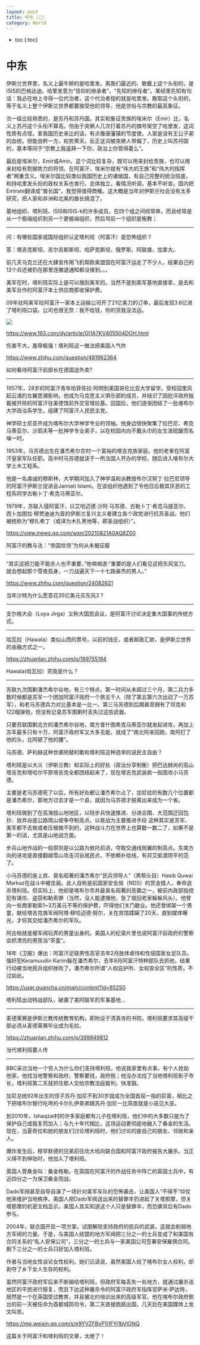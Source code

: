 ```yaml
---
layout: post
title: 中东（二）
category: World 
---
```


* toc
{:toc}

# 中东

伊斯兰世界里，名义上最牛掰的是哈里发。离我们最近的、敢戴上这个头衔的，是ISIS的巴格达迪。哈里发意为“信仰的继承者”，“先知的继任者”。某经里先知有句话：我必在地上寻得一位代治者，这个代治者指的就是哈里发。敢取这个头衔的，等于名义上整个伊斯兰世界都要接受他的领导，他是世俗与宗教的最高象征。

次一级比较熟悉的，是苏丹和苏丹国。其实和象征贵族的埃米尔（Emir）比，名义上苏丹这个头衔不算高。但由于突厥人几次打着苏丹的旗号架空了哈里发，这词性质有点怪。拿我国历史来比的话，有点像唐藩镇的节度使。人家是没有王公子弟的血统，但能自矜一方，权势熏天。反正这词被突厥人带偏了，历史上叫苏丹国的，基本等同于“宗教上我遥拜一下你，政治上你管得着么”。

最后是埃米尔，Emir或Amir。这个词比较复杂，既可以用来封给贵族，也可以用来封给有割据势力的将领。在阿富汗，埃米尔就有“伟大的王族”和“伟大的指挥者”两重含义。埃米尔国比较类似我国历史上的诸侯国，有自己完整的统治班底，和持哈里发头衔的政权关系也害行。总体独立，看情况听调，基本不听宣。国内把Emirate翻译成“酋长国”，我觉得值得商榷。这大概是当年对伊斯兰社会没有太多研究，把人家和非洲和北美的酋长搞混了。

基地组织、塔利班、ISIS和ISIS-k的许多成员，在四个组之间经常串，而且经常是从一个极端组织到另一个更极端组织，然后骂前一个组织是叛教；

---

问：有哪些国家或国际组织认定塔利班（阿富汗）是恐怖组织？

答：塔吉克斯坦、吉尔吉斯斯坦、哈萨克斯坦、俄罗斯、阿联酋、加拿大。

前几天乌克兰还在大肆宣传用飞机帮欧美盟国在阿富汗运走了不少人，结果自己的12个兵还被扔在那里连撤退通知都没接到。。。

美军在时，塔利班实际上是可以搜刮美军的。当然不是到美军基地直接拿，是去和美军合作的阿富汗本土供应商那收保护费。

09年驻阿美军给阿富汗一家本土运输公司开了21亿美刀的订单，最后发现3.6亿进了塔利班口袋。公司也很无奈：我不给钱，你的货我没法运。

![](/images/img4/Taliban.jpg)

https://www.163.com/dy/article/GI1A7KV405504DOH.html

伤害不大，羞辱极强！塔利班这一做法把美国人气炸

https://www.zhihu.com/question/481962364

如何看待阿富汗前部长在德国送外卖?

---

1957年，28岁的阿富汗青年哈菲佐拉·阿明到美国哥伦比亚大学留学。受校园里风起云涌的左翼思潮影响，他成为马克思主义俱乐部的成员，并结识了因批评政府独裁被开除的阿富汗驻美使馆前外交官塔拉基。回国后，他们逐渐团结了一批喀布尔大学政治系学生，组建了阿富汗人民民主党。

神学硕士尼亚齐成为喀布尔大学神学专业的领袖。他身边很快聚集了拉巴尼、希克马蒂亚尔、沙耶夫等一批神学专业弟子，以在校园内向不戴头巾的女生泼硫酸而名噪一时。

1953年，马苏德出生在潘杰希尔农村一个富裕的塔吉克族家庭。他的老爹在阿富汗皇家军队任职。高中时马苏德就读于一所法国人开办的学校，随后进入喀布尔大学土木工程系。

他是一名虔诚的穆斯林，大学期间加入了神学温和派教授布尔汉努丁·拉巴尼领导的阿富汗伊斯兰促进会Jamiati Islami。在该组织他遇到了令他日后极其厌恶的工程系同学古勒卜丁·希克马蒂亚尔。

1979年，苏联入侵阿富汗，以艾哈迈德·沙阿·马苏德、古勒卜丁·希克马提亚尔、西卜加图拉·穆贾迪迪为首的伊斯兰复兴主义者建立各个政党进行抗苏圣战。他们被统称为“穆扎希丁（或译为木扎黑地等，即圣战组织）”。

https://view.inews.qq.com/wxn/20210821A0AQ8Z00

阿富汗的教与法：“帝国坟场”为何从未被征服

---

“其实这把刀能不能杀人也不重要，”他喃喃道:“重要的是人们看见这把东风宝刀，就会想起那个雪夜孤身，一刀战遍天下一十七路豪杰的男人。”

https://www.zhihu.com/question/24082621

当年沙特为什么愿意花35亿美元买东风3？

---

支尔格大会（Loya Jirga）又称大国民会议，是阿富汗讨论决定重大国事的传统方式。

---

哈瓦拉（Hawala）类似山西的票号。以前的钱庄，或者邮政汇款，是伊斯兰世界的金融方式之一。

https://zhuanlan.zhihu.com/p/189755184

Hawala(哈瓦拉）究竟是什么？

---

苏联九次围剿潘杰希尔谷地，有三个特点，第一时间从未超过三个月，第二兵力多数时候都是苏军一个团加阿富汗政府一个旅五千人（除了第五第六次出动了一万苏军），和老马苏德兵力对比基本是一比一。第三马苏德到后期甚至拥有了坦克和122榴弹炮，但没有记录苏军围剿时丢失过这些武器。

只要苏联围剿北方的潘杰希尔谷地，南方普什图希克马蒂亚尔就发起进攻，再加上苏军最多只有十万，阿富汗政府军又大多无能，就成了“南北阿来回跑，南阿打了他的头，北阿砸了他的腰”。

马苏德、萨利赫这种世袭罔替的敢和塔利班这种选举的说民主自由？

塔利班是以大义（伊斯兰教）和实际上的好处（政治分享制衡）把巴达赫尚的高山塔吉克和塔哈尔平原塔吉克全都团结起来了，现在塔吉克武装疯一般围攻小马苏德。

主要是老马苏德死了以后，所有好处都让潘杰希尔占了，加尼给的有数几个位置都是潘杰希尔，那地方过去才是一个县，就因为马苏德才脱离出来成为一个省。

塔利班做到了在高海拔山地地区，以轻步兵快速推进、分进合围、大范围迂回包抄、放弃谷底公路爬山坡争夺制高点、以夜战为主要推进手段 这种其实是苏军、美军都不去做或者压根做不到的，这种战斗力在世界上也算数一数二了，如果不是第一的话，尤其是山地战方面。

步兵山地作战的一般原则是以公路为依托前进，夺取交通线侧翼的制高点。东南方向的进攻是直接翻越雪山攻击河谷居民点，不依赖补给线，有邓艾偷渡阴平的范了。

小马苏德的座上宾、臭名昭著的潘杰希尔“民兵领导人”（黑帮头目）Hasib Quwai Markaz在战斗中被击毙。此人自称是前国家安全局（NDS）的赏金猎人，奉命追杀塔利班。但实际上，他却是喀布尔市井最臭名昭著的恶霸之一，被前内政部指控犯有谋杀、盗窃和勒索罪（当然，没人能逮捕他，急了就回老家躲躲风头）。他曾向一些商家勒索1~3万美元不等的保护费，吓得他们关门歇业。他还曾绑架一个男童，献给塔吉克族军阀阿塔·穆哈迈德·努尔，关在宾馆蹂躏了20天，直到媒体曝光，才将其交给潘杰希尔的军队。

阿古柏就是被军阀玩弄的男童出身的。美国人的纪录片里也说阿富汗前政府的警察会抓漂亮的男孩当“茶童”。

18年《卫报》爆出：阿富汗足联男性高官去年2月肢体虐待和性侵国家女足队员。强奸犯Keramuudin Karim躲在潘杰希尔，去年8月阿富汗特种部队去抓他，结果行动被当地民兵组织挫败了。潘杰希尔所谓“人权庇护所、女权安全区”的性质，不过如此。

https://user.guancha.cn/main/content?id=85250

塔利班出动特战部队，破袭了美阿联军的军事基地…

---

麦德莱赛是伊斯兰教传统教育机构，即附设于清真寺的书院，塔利班要求其高级干部必须从麦德莱赛毕业成为毛拉。

https://zhuanlan.zhihu.com/p/399849812

当代塔利班要人传

---

BBC采访当地一个穷人为什么你们支持塔利班，他说我家里有点事，有个人抢劫他家，他找当地警察和政府，警察要钱，政府拖；他没办法找了当地塔利班影子市长，塔利班第二天就抓住那人交给宗教法庭裁判，快准狠。

加尼总统92年出生的侄子苏丹·加尼不到30岁就成为全国首屈一指的巨富，相比之下把喀布尔银行吃垮的卡尔扎伊弟弟跟苏丹·加尼一比简直就是小巫见大巫。

到2010年，Ishaqzai村的许多家庭都有儿子在塔利班，他们中的大多数只是为了保护自己或报复而加入；与九十年代相比，这场运动更彻底地融入了桑金的生活。现在，当夏奇拉和她的朋友们讨论塔利班时，他们讨论的是自己的朋友、邻居和亲人。

爆炸发生后，穆罕默德的兄弟前往坎大哈向联合国和阿富汗政府报告大屠杀。当正义得不到伸张时，他加入了塔利班。

英国人管桑金叫：桑金格勒。在英国在阿富汗的作战任务中阵亡的英国士兵中，有近四分之一为保卫桑金而战。

Dado军阀甚至自导自演了一场针对美军车队的恐怖袭击，让美国人“不得不”仰仗他来维护当地秩序。美国人把Dado军阀送出来的替罪羊扔进起了关塔那摩，但关塔那摩的机密文档显示，美国人其实知道这个人只是替罪羊，而恐袭背后有Dado参与。

2004年，联合国开启一项方案，试图解除支持政府的民兵的武装，这就会削弱地方军阀的力量。于是，与美国人结盟的地方军阀把三分之一的士兵变成了和美国有合同关系的“私人安保公司”，三分之一的士兵与一家美国公司签署安保雇佣合同。剩下三分之一的士兵只好加入塔利班。

作者与当地女性谈论女性权利。她们讥讽说，虽然美国人给了喀布尔女人权利，却剥夺了乡下女人生存的权利。

虽然阿富汗政府军后来不断输给塔利班，但政府军每丢失一处地方，就通过屠杀该地区的平民进行报复，而且下达这种屠杀令的阿富汗政府军指挥官萨米·萨达特，居然是一个在英国受过教育，并且被北约培训出来的高级军官。他在喀布尔政府倒台的前一天被任命为首都城防司令，第二天直接跑路出国，几天后在美国媒体上发文叫苦。

https://mp.weixin.qq.com/s/e9YVZFBvP1j1FYi1bVlONQ

这篇关于阿富汗和塔利班的文章，太绝了！
